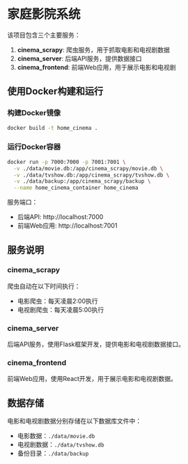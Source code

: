 # 家庭影院系统

该项目包含三个主要服务：

1. **cinema_scrapy**: 爬虫服务，用于抓取电影和电视剧数据
2. **cinema_server**: 后端API服务，提供数据接口
3. **cinema_frontend**: 前端Web应用，用于展示电影和电视剧

## 使用Docker构建和运行

### 构建Docker镜像

```bash
docker build -t home_cinema .
```

### 运行Docker容器

```bash
docker run -p 7000:7000 -p 7001:7001 \
  -v ./data/movie.db:/app/cinema_scrapy/movie.db \
  -v ./data/tvshow.db:/app/cinema_scrapy/tvshow.db \
  -v ./data/backup:/app/cinema_scrapy/backup \
  --name home_cinema_container home_cinema
```

服务端口：
- 后端API: http://localhost:7000
- 前端Web应用: http://localhost:7001

## 服务说明

### cinema_scrapy

爬虫自动在以下时间执行：
- 电影爬虫：每天凌晨2:00执行
- 电视剧爬虫：每天凌晨5:00执行

### cinema_server

后端API服务，使用Flask框架开发，提供电影和电视剧数据接口。

### cinema_frontend

前端Web应用，使用React开发，用于展示电影和电视剧数据。

## 数据存储

电影和电视剧数据分别存储在以下数据库文件中：
- 电影数据：`./data/movie.db`
- 电视剧数据：`./data/tvshow.db`
- 备份目录：`./data/backup`
